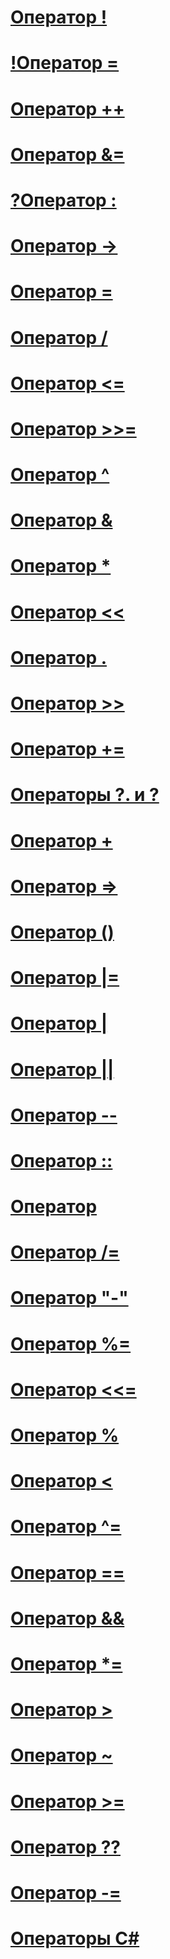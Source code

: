# [Оператор !](logical-negation-operator.md)
# [!Оператор =](not-equal-operator.md)
# [Оператор ++](increment-operator.md)
# [Оператор &=](and-assignment-operator.md)
# [?Оператор :](conditional-operator.md)
# [Оператор ->](dereference-operator.md)
# [Оператор =](assignment-operator.md)
# [Оператор /](division-operator.md)
# [Оператор <=](less-than-equal-operator.md)
# [Оператор >>=](right-shift-assignment-operator.md)
# [Оператор ^](xor-operator.md)
# [Оператор &](and-operator.md)
# [Оператор *](multiplication-operator.md)
# [Оператор <<](left-shift-operator.md)
# [Оператор .](member-access-operator.md)
# [Оператор >>](right-shift-operator.md)
# [Оператор +=](addition-assignment-operator.md)
# [Операторы ?. и ?](null-conditional-operators.md)
# [Оператор +](addition-operator.md)
# [Оператор =>](lambda-operator.md)
# [Оператор ()](invocation-operator.md)
# [Оператор |=](or-assignment-operator.md)
# [Оператор |](or-operator.md)
# [Оператор ||](conditional-or-operator.md)
# [Оператор --](decrement-operator.md)
# [Оператор ::](namespace-alias-qualifer.md)
# [Оператор](index-operator.md)
# [Оператор /=](subtraction-assignment-operator.md)
# [Оператор "-"](subtraction-operator.md)
# [Оператор %=](modulus-assignment-operator.md)
# [Оператор <<=](left-shift-assignment-operator.md)
# [Оператор %](modulus-operator.md)
# [Оператор <](less-than-operator.md)
# [Оператор ^=](xor-assignment-operator.md)
# [Оператор ==](equality-comparison-operator.md)
# [Оператор &&](conditional-and-operator.md)
# [Оператор *=](multiplication-assignment-operator.md)
# [Оператор >](greater-than-operator.md)
# [Оператор ~](bitwise-complement-operator.md)
# [Оператор >=](greater-than-equal-operator.md)
# [Оператор ??](null-conditional-operator.md)
# [Оператор -=](subtraction-assignment-operator-1.md)
# [Операторы C#](index.md)

